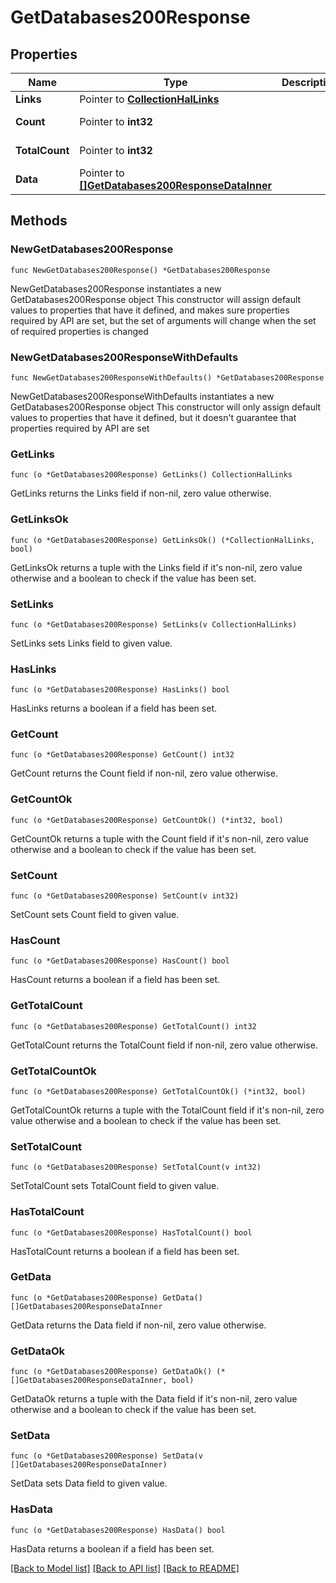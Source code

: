 # GetDatabases200Response

## Properties

Name | Type | Description | Notes
------------ | ------------- | ------------- | -------------
**Links** | Pointer to [**CollectionHalLinks**](CollectionHalLinks.md) |  | [optional] 
**Count** | Pointer to **int32** |  | [optional] [readonly] 
**TotalCount** | Pointer to **int32** |  | [optional] [readonly] 
**Data** | Pointer to [**[]GetDatabases200ResponseDataInner**](GetDatabases200ResponseDataInner.md) |  | [optional] [readonly] 

## Methods

### NewGetDatabases200Response

`func NewGetDatabases200Response() *GetDatabases200Response`

NewGetDatabases200Response instantiates a new GetDatabases200Response object
This constructor will assign default values to properties that have it defined,
and makes sure properties required by API are set, but the set of arguments
will change when the set of required properties is changed

### NewGetDatabases200ResponseWithDefaults

`func NewGetDatabases200ResponseWithDefaults() *GetDatabases200Response`

NewGetDatabases200ResponseWithDefaults instantiates a new GetDatabases200Response object
This constructor will only assign default values to properties that have it defined,
but it doesn't guarantee that properties required by API are set

### GetLinks

`func (o *GetDatabases200Response) GetLinks() CollectionHalLinks`

GetLinks returns the Links field if non-nil, zero value otherwise.

### GetLinksOk

`func (o *GetDatabases200Response) GetLinksOk() (*CollectionHalLinks, bool)`

GetLinksOk returns a tuple with the Links field if it's non-nil, zero value otherwise
and a boolean to check if the value has been set.

### SetLinks

`func (o *GetDatabases200Response) SetLinks(v CollectionHalLinks)`

SetLinks sets Links field to given value.

### HasLinks

`func (o *GetDatabases200Response) HasLinks() bool`

HasLinks returns a boolean if a field has been set.

### GetCount

`func (o *GetDatabases200Response) GetCount() int32`

GetCount returns the Count field if non-nil, zero value otherwise.

### GetCountOk

`func (o *GetDatabases200Response) GetCountOk() (*int32, bool)`

GetCountOk returns a tuple with the Count field if it's non-nil, zero value otherwise
and a boolean to check if the value has been set.

### SetCount

`func (o *GetDatabases200Response) SetCount(v int32)`

SetCount sets Count field to given value.

### HasCount

`func (o *GetDatabases200Response) HasCount() bool`

HasCount returns a boolean if a field has been set.

### GetTotalCount

`func (o *GetDatabases200Response) GetTotalCount() int32`

GetTotalCount returns the TotalCount field if non-nil, zero value otherwise.

### GetTotalCountOk

`func (o *GetDatabases200Response) GetTotalCountOk() (*int32, bool)`

GetTotalCountOk returns a tuple with the TotalCount field if it's non-nil, zero value otherwise
and a boolean to check if the value has been set.

### SetTotalCount

`func (o *GetDatabases200Response) SetTotalCount(v int32)`

SetTotalCount sets TotalCount field to given value.

### HasTotalCount

`func (o *GetDatabases200Response) HasTotalCount() bool`

HasTotalCount returns a boolean if a field has been set.

### GetData

`func (o *GetDatabases200Response) GetData() []GetDatabases200ResponseDataInner`

GetData returns the Data field if non-nil, zero value otherwise.

### GetDataOk

`func (o *GetDatabases200Response) GetDataOk() (*[]GetDatabases200ResponseDataInner, bool)`

GetDataOk returns a tuple with the Data field if it's non-nil, zero value otherwise
and a boolean to check if the value has been set.

### SetData

`func (o *GetDatabases200Response) SetData(v []GetDatabases200ResponseDataInner)`

SetData sets Data field to given value.

### HasData

`func (o *GetDatabases200Response) HasData() bool`

HasData returns a boolean if a field has been set.


[[Back to Model list]](../README.md#documentation-for-models) [[Back to API list]](../README.md#documentation-for-api-endpoints) [[Back to README]](../README.md)


